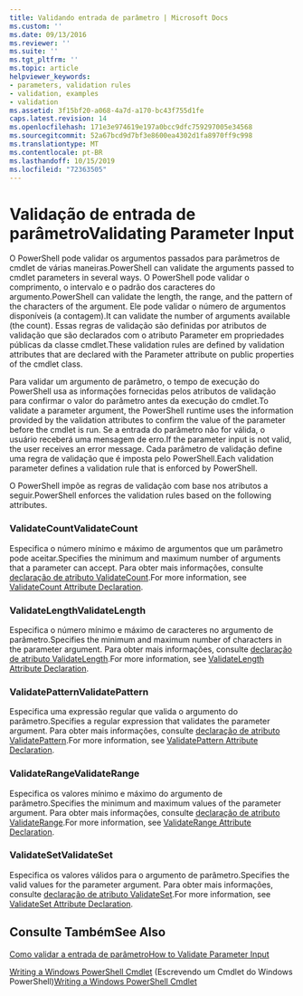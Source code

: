 ```yaml
---
title: Validando entrada de parâmetro | Microsoft Docs
ms.custom: ''
ms.date: 09/13/2016
ms.reviewer: ''
ms.suite: ''
ms.tgt_pltfrm: ''
ms.topic: article
helpviewer_keywords:
- parameters, validation rules
- validation, examples
- validation
ms.assetid: 3f15bf20-a068-4a7d-a170-bc43f755d1fe
caps.latest.revision: 14
ms.openlocfilehash: 171e3e974619e197a0bcc9dfc759297005e34568
ms.sourcegitcommit: 52a67bcd9d7bf3e8600ea4302d1fa8970ff9c998
ms.translationtype: MT
ms.contentlocale: pt-BR
ms.lasthandoff: 10/15/2019
ms.locfileid: "72363505"
---
```

# <a name="validating-parameter-input"></a><span data-ttu-id="b5355-102">Validação de entrada de parâmetro</span><span class="sxs-lookup"><span data-stu-id="b5355-102">Validating Parameter Input</span></span>

<span data-ttu-id="b5355-103">O PowerShell pode validar os argumentos passados para parâmetros de cmdlet de várias maneiras.</span><span class="sxs-lookup"><span data-stu-id="b5355-103">PowerShell can validate the arguments passed to cmdlet parameters in several ways.</span></span>
<span data-ttu-id="b5355-104">O PowerShell pode validar o comprimento, o intervalo e o padrão dos caracteres do argumento.</span><span class="sxs-lookup"><span data-stu-id="b5355-104">PowerShell can validate the length, the range, and the pattern of the characters of the argument.</span></span>
<span data-ttu-id="b5355-105">Ele pode validar o número de argumentos disponíveis (a contagem).</span><span class="sxs-lookup"><span data-stu-id="b5355-105">It can validate the number of arguments available (the count).</span></span>
<span data-ttu-id="b5355-106">Essas regras de validação são definidas por atributos de validação que são declarados com o atributo Parameter em propriedades públicas da classe cmdlet.</span><span class="sxs-lookup"><span data-stu-id="b5355-106">These validation rules are defined by validation attributes that are declared with the Parameter attribute on public properties of the cmdlet class.</span></span>

<span data-ttu-id="b5355-107">Para validar um argumento de parâmetro, o tempo de execução do PowerShell usa as informações fornecidas pelos atributos de validação para confirmar o valor do parâmetro antes da execução do cmdlet.</span><span class="sxs-lookup"><span data-stu-id="b5355-107">To validate a parameter argument, the PowerShell runtime uses the information provided by the validation attributes to confirm the value of the parameter before the cmdlet is run.</span></span>
<span data-ttu-id="b5355-108">Se a entrada do parâmetro não for válida, o usuário receberá uma mensagem de erro.</span><span class="sxs-lookup"><span data-stu-id="b5355-108">If the parameter input is not valid, the user receives an error message.</span></span>
<span data-ttu-id="b5355-109">Cada parâmetro de validação define uma regra de validação que é imposta pelo PowerShell.</span><span class="sxs-lookup"><span data-stu-id="b5355-109">Each validation parameter defines a validation rule that is enforced by PowerShell.</span></span>

<span data-ttu-id="b5355-110">O PowerShell impõe as regras de validação com base nos atributos a seguir.</span><span class="sxs-lookup"><span data-stu-id="b5355-110">PowerShell enforces the validation rules based on the following attributes.</span></span>

### <a name="validatecount"></a><span data-ttu-id="b5355-111">ValidateCount</span><span class="sxs-lookup"><span data-stu-id="b5355-111">ValidateCount</span></span>

<span data-ttu-id="b5355-112">Especifica o número mínimo e máximo de argumentos que um parâmetro pode aceitar.</span><span class="sxs-lookup"><span data-stu-id="b5355-112">Specifies the minimum and maximum number of arguments that a parameter can accept.</span></span>
<span data-ttu-id="b5355-113">Para obter mais informações, consulte [declaração de atributo ValidateCount](./validatecount-attribute-declaration.md).</span><span class="sxs-lookup"><span data-stu-id="b5355-113">For more information, see [ValidateCount Attribute Declaration](./validatecount-attribute-declaration.md).</span></span>

### <a name="validatelength"></a><span data-ttu-id="b5355-114">ValidateLength</span><span class="sxs-lookup"><span data-stu-id="b5355-114">ValidateLength</span></span>

<span data-ttu-id="b5355-115">Especifica o número mínimo e máximo de caracteres no argumento de parâmetro.</span><span class="sxs-lookup"><span data-stu-id="b5355-115">Specifies the minimum and maximum number of characters in the parameter argument.</span></span>
<span data-ttu-id="b5355-116">Para obter mais informações, consulte [declaração de atributo ValidateLength](./validatelength-attribute-declaration.md).</span><span class="sxs-lookup"><span data-stu-id="b5355-116">For more information, see [ValidateLength Attribute Declaration](./validatelength-attribute-declaration.md).</span></span>

### <a name="validatepattern"></a><span data-ttu-id="b5355-117">ValidatePattern</span><span class="sxs-lookup"><span data-stu-id="b5355-117">ValidatePattern</span></span>

<span data-ttu-id="b5355-118">Especifica uma expressão regular que valida o argumento do parâmetro.</span><span class="sxs-lookup"><span data-stu-id="b5355-118">Specifies a regular expression that validates the parameter argument.</span></span>
<span data-ttu-id="b5355-119">Para obter mais informações, consulte [declaração de atributo ValidatePattern](./validatepattern-attribute-declaration.md).</span><span class="sxs-lookup"><span data-stu-id="b5355-119">For more information, see [ValidatePattern Attribute Declaration](./validatepattern-attribute-declaration.md).</span></span>

### <a name="validaterange"></a><span data-ttu-id="b5355-120">ValidateRange</span><span class="sxs-lookup"><span data-stu-id="b5355-120">ValidateRange</span></span>

<span data-ttu-id="b5355-121">Especifica os valores mínimo e máximo do argumento de parâmetro.</span><span class="sxs-lookup"><span data-stu-id="b5355-121">Specifies the minimum and maximum values of the parameter argument.</span></span>
<span data-ttu-id="b5355-122">Para obter mais informações, consulte [declaração de atributo ValidateRange](./validaterange-attribute-declaration.md).</span><span class="sxs-lookup"><span data-stu-id="b5355-122">For more information, see [ValidateRange Attribute Declaration](./validaterange-attribute-declaration.md).</span></span>

### <a name="validateset"></a><span data-ttu-id="b5355-123">ValidateSet</span><span class="sxs-lookup"><span data-stu-id="b5355-123">ValidateSet</span></span>

<span data-ttu-id="b5355-124">Especifica os valores válidos para o argumento de parâmetro.</span><span class="sxs-lookup"><span data-stu-id="b5355-124">Specifies the valid values for the parameter argument.</span></span>
<span data-ttu-id="b5355-125">Para obter mais informações, consulte [declaração de atributo ValidateSet](./validateset-attribute-declaration.md).</span><span class="sxs-lookup"><span data-stu-id="b5355-125">For more information, see [ValidateSet Attribute Declaration](./validateset-attribute-declaration.md).</span></span>

## <a name="see-also"></a><span data-ttu-id="b5355-126">Consulte Também</span><span class="sxs-lookup"><span data-stu-id="b5355-126">See Also</span></span>

[<span data-ttu-id="b5355-127">Como validar a entrada de parâmetro</span><span class="sxs-lookup"><span data-stu-id="b5355-127">How to Validate Parameter Input</span></span>](./how-to-validate-parameter-input.md)

<span data-ttu-id="b5355-128">[Writing a Windows PowerShell Cmdlet](./writing-a-windows-powershell-cmdlet.md) (Escrevendo um Cmdlet do Windows PowerShell)</span><span class="sxs-lookup"><span data-stu-id="b5355-128">[Writing a Windows PowerShell Cmdlet](./writing-a-windows-powershell-cmdlet.md)</span></span>
